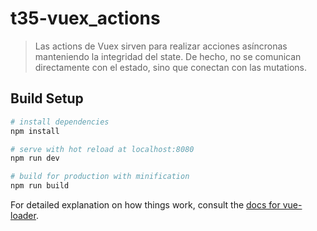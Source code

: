 # t35-vuex_actions

> Las actions de Vuex sirven para realizar acciones asíncronas manteniendo la integridad del state. De hecho, no se comunican directamente con el estado, sino que conectan con las mutations.

## Build Setup

``` bash
# install dependencies
npm install

# serve with hot reload at localhost:8080
npm run dev

# build for production with minification
npm run build
```

For detailed explanation on how things work, consult the [docs for vue-loader](http://vuejs.github.io/vue-loader).
